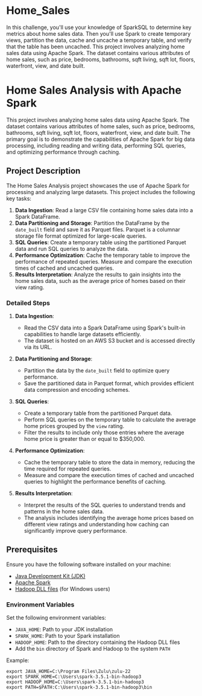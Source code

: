 # Home_Sales
In this challenge, you'll use your knowledge of SparkSQL to determine key metrics about home sales data. Then you'll use Spark to create temporary views, partition the data, cache and uncache a temporary table, and verify that the table has been uncached. This project involves analyzing home sales data using Apache Spark. The dataset contains various attributes of home sales, such as price, bedrooms, bathrooms, sqft living, sqft lot, floors, waterfront, view, and date built.

# Home Sales Analysis with Apache Spark

This project involves analyzing home sales data using Apache Spark. The dataset contains various attributes of home sales, such as price, bedrooms, bathrooms, sqft living, sqft lot, floors, waterfront, view, and date built. The primary goal is to demonstrate the capabilities of Apache Spark for big data processing, including reading and writing data, performing SQL queries, and optimizing performance through caching.

## Project Description

The Home Sales Analysis project showcases the use of Apache Spark for processing and analyzing large datasets. This project includes the following key tasks:

1. **Data Ingestion**: Read a large CSV file containing home sales data into a Spark DataFrame.
2. **Data Partitioning and Storage**: Partition the DataFrame by the `date_built` field and save it as Parquet files. Parquet is a columnar storage file format optimized for large-scale queries.
3. **SQL Queries**: Create a temporary table using the partitioned Parquet data and run SQL queries to analyze the data.
4. **Performance Optimization**: Cache the temporary table to improve the performance of repeated queries. Measure and compare the execution times of cached and uncached queries.
5. **Results Interpretation**: Analyze the results to gain insights into the home sales data, such as the average price of homes based on their view rating.

### Detailed Steps

1. **Data Ingestion**:
    - Read the CSV data into a Spark DataFrame using Spark's built-in capabilities to handle large datasets efficiently.
    - The dataset is hosted on an AWS S3 bucket and is accessed directly via its URL.

2. **Data Partitioning and Storage**:
    - Partition the data by the `date_built` field to optimize query performance.
    - Save the partitioned data in Parquet format, which provides efficient data compression and encoding schemes.

3. **SQL Queries**:
    - Create a temporary table from the partitioned Parquet data.
    - Perform SQL queries on the temporary table to calculate the average home prices grouped by the `view` rating.
    - Filter the results to include only those entries where the average home price is greater than or equal to $350,000.

4. **Performance Optimization**:
    - Cache the temporary table to store the data in memory, reducing the time required for repeated queries.
    - Measure and compare the execution times of cached and uncached queries to highlight the performance benefits of caching.

5. **Results Interpretation**:
    - Interpret the results of the SQL queries to understand trends and patterns in the home sales data.
    - The analysis includes identifying the average home prices based on different view ratings and understanding how caching can significantly improve query performance.

## Prerequisites

Ensure you have the following software installed on your machine:

- [Java Development Kit (JDK)](https://www.oracle.com/java/technologies/javase-downloads.html)
- [Apache Spark](https://spark.apache.org/downloads.html)
- [Hadoop DLL files](https://github.com/steveloughran/winutils) (for Windows users)

### Environment Variables

Set the following environment variables:

- `JAVA_HOME`: Path to your JDK installation
- `SPARK_HOME`: Path to your Spark installation
- `HADOOP_HOME`: Path to the directory containing the Hadoop DLL files
- Add the `bin` directory of Spark and Hadoop to the system `PATH`

Example:
```shell
export JAVA_HOME=C:\Program Files\Zulu\zulu-22
export SPARK_HOME=C:\Users\spark-3.5.1-bin-hadoop3
export HADOOP_HOME=C:\Users\spark-3.5.1-bin-hadoop3
export PATH=$PATH:C:\Users\spark-3.5.1-bin-hadoop3\bin


